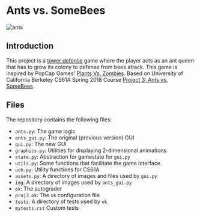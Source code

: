 # Ants vs. SomeBees
![ants](https://inst.eecs.berkeley.edu/~cs61a/sp18/proj/ants/assets/splash.png)

## Introduction

This project is a [tower defense](https://secure.wikimedia.org/wikipedia/en/wiki/Tower_defense) game where the player acts as an ant queen that has to grow its colony to defense from bees attack. This game is inspired by PopCap Games' [Plants Vs. Zombies](https://www.ea.com/games/plants-vs-zombies/plants-vs-zombies). Based on University of California Berkeley CS61A Spring 2018 Course [Project 3: Ants vs. SomeBees](https://inst.eecs.berkeley.edu/~cs61a/sp18/proj/ants/).


## Files
The repository contains the following files:
* `ants.py`: The game logic
* `ants_gui.py`: The original (previous version) GUI
* `gui.py`: The new GUI
* `graphics.py`: Utilities for displaying 2-dimensional animations
* `state.py`: Abstraction for gamestate for `gui.py`
* `utils.py`: Some functions that facilitate the game interface
* `ucb.py`: Utility functions for CS61A
* `assets.py`: A directory of images and files used by `gui.py`
* `img`: A directory of images used by `ants_gui.py`
* `ok`: The autograder
* `proj3.ok`: The `ok` configuration file
* `tests`: A directory of tests used by `ok`
* `mytests.rst` Custom tests